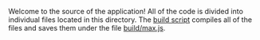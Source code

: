 Welcome to the source of the application! All of the code is divided into individual files located in this directory. The [build script](https://github.com/MontyThibault/WebMusic/blob/gh-pages/build/builder/build.py) compiles all of the files and saves them under the file [build/max.js](https://github.com/MontyThibault/WebMusic/blob/gh-pages/build/max.js).
